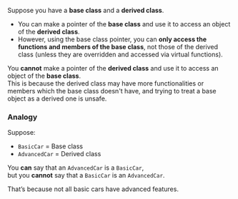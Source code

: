 Suppose you have a **base class** and a **derived class**.

- You can make a pointer of the **base class** and use it to access an object of the **derived class**.
- However, using the base class pointer, you can **only access the functions and members of the base class**, not those of the derived class (unless they are overridden and accessed via virtual functions).

You **cannot** make a pointer of the **derived class** and use it to access an object of the **base class**.  
This is because the derived class may have more functionalities or members which the base class doesn't have, and trying to treat a base object as a derived one is unsafe.

### Analogy

Suppose:
- `BasicCar` = Base class
- `AdvancedCar` = Derived class

You **can** say that an `AdvancedCar` is a `BasicCar`,  
but you **cannot** say that a `BasicCar` is an `AdvancedCar`.

That’s because not all basic cars have advanced features.
